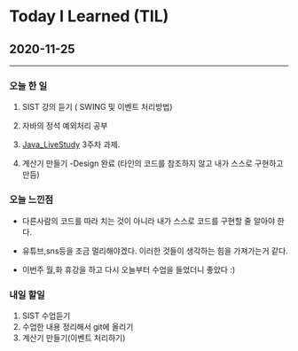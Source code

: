 Today I Learned (TIL)
===

## 2020-11-25

---

### 오늘 한 일

1. SIST 강의 듣기 ( SWING 및 이벤트 처리방법)

2. 자바의 정석 예외처리 공부

3. [Java_LiveStudy](https://github.com/LeeWoooo/Java_LiveStudy) 3주차 과제.

4. 계산기 만들기 -Design 완료 (타인의 코드를 참조하지 않고 내가 스스로 구현하고 만듬)
### 오늘 느낀점

* 다른사람의 코드를 따라 치는 것이 아니라 내가 스스로 코드를 구현할 줄 알아야 한다.

* 유튜브,sns등을 조금 멀리해야겠다. 이러한 것들이 생각하는 힘을 가져가는거 같다.

* 이번주 월,화 휴강을 하고 다시 오늘부터 수업을 들었더니 좋았다 :)
### 내일 할일 

1. SIST 수업듣기
2. 수업한 내용 정리해서 git에 올리기
3. 계산기 만들기(이벤트 처리하기)